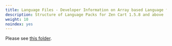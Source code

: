 ```yaml
---
title: Language Files - Developer Information on Array based Language files
description: Structure of Language Packs for Zen Cart 1.5.8 and above 
weight: 10 
noindex: yes
---
```


Please see [this folder](/dev/languages/158_language_files/).
